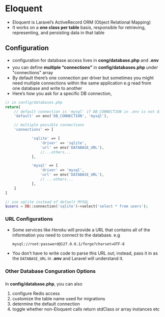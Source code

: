 <!-- @format -->

# Eloquent

- Eloquent is Laravel’s ActiveRecord ORM (Object Relational Mapping)
- It works on a **one class per table** basis, responsible for retrieving, representing, and persisting data in that table

## Configuration

- configuration for database access lives in **cong/database.php** and **.env**
- you can define **multiple “connections”** in **config/databases.php** under "connections" array
- By default there’s one connection per driver but sometimes you might need multiple connections within the same application e.g read from one database and write to another
- Here’s how you ask for a specific DB connection,

```php
// in config/databases.php
return[
    // default connection is 'mysql' if DB_CONNECTION in .env is not different
    'default' => env('DB_CONNECTION', 'mysql'),

    // multiple possible connections
    'connections' => [

            'sqlite' => [
                'driver' => 'sqlite',
                'url' => env('DATABASE_URL'),
                //...others...
            ],

            'mysql' => [
                'driver' => 'mysql',
                'url' => env('DATABASE_URL'),
                // ...others...
            ],
    ]
]

// use sqlite instead of default MYSQL
$users = DB::connection('sqlite')->select('select * from users');
```

### URL Configurations

- Some services like _Heroku_ will provide a URL that contains all of the information you need to connect to the database. e.g

  ```
  mysql://root:password@127.0.0.1/forge?charset=UTF-8
  ```

- You don’t have to write code to parse this URL out; instead, pass it in as the `DATABASE_URL` in **.env** and Laravel will understand it.

### Other Database Conguration Options

In **config/database.php**, you can also

1. configure Redis access
2. customize the table name used for migrations
3. determine the default connection
4. toggle whether non-Eloquent calls return stdClass or array instances etc
